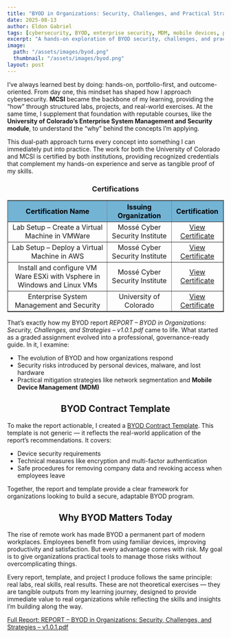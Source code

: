 ```yaml
---
title: "BYOD in Organizations: Security, Challenges, and Practical Strategies"
date: 2025-08-13
author: Eldon Gabriel
tags: [cybersecurity, BYOD, enterprise security, MDM, mobile devices, portfolio]
excerpt: "A hands-on exploration of BYOD security, challenges, and practical strategies for organizations, combining MCSI labs with University of Colorado coursework."
image:
  path: "/assets/images/byod.png"
  thumbnail: "/assets/images/byod.png"
layout: post
---
```


I’ve always learned best by doing: hands-on, portfolio-first, and outcome-oriented. From day one, this mindset has shaped how I approach cybersecurity. **MCSI** became the backbone of my learning, providing the “how” through structured labs, projects, and real-world exercises. At the same time, I supplement that foundation with reputable courses, like the **University of Colorado’s Enterprise System Management and Security module**, to understand the “why” behind the concepts I’m applying.

This dual-path approach turns every concept into something I can immediately put into practice. The work for both the University of Colorado and MCSI is certified by both institutions, providing recognized credentials that complement my hands-on experience and serve as tangible proof of my skills.

<center><h3>Certifications</h3></center>

<table align="center" border="1" cellspacing="0" cellpadding="5">
  <thead>
    <tr style="background-color: #73b4d5; color: #000000; text-align: center;">
      <th style="text-align: center;">Certification Name</th>
      <th style="text-align: center;">Issuing Organization</th>
      <th style="text-align: center;">Certification</th>
    </tr>
  </thead>
  <tbody>
    <tr>
      <td style="text-align: center;">Lab Setup – Create a Virtual Machine in VMWare</td>
      <td style="text-align: center;">Mossé Cyber Security Institute	</td>
      <td style="text-align: center;"><a href="https://students.mosse-institute.com/exercise/genestDYUfk4OGr6MZPY" target="_blank">View Certificate</a></td>
    </tr>
    <tr>
      <td style="text-align: center;">Lab Setup – Deploy a Virtual Machine in AWS</td>
      <td style="text-align: center;">Mossé Cyber Security Institute	</td>
      <td style="text-align: center;"><a href="https://students.mosse-institute.com/exercise/QUS85HIZ7RdmQhWccq36" target="_blank">View Certificate</a></td>
    </tr>
    <tr>
      <td style="text-align: center;">Install and configure VM Ware ESXi with Vsphere in Windows and Linux VMs</td>
      <td style="text-align: center;">Mossé Cyber Security Institute</td>
      <td style="text-align: center;"><a href="https://students.mosse-institute.com/exercise/rbizQ2e1DXS2hMeDMt5d" target="_blank">View Certificate</a></td>
    </tr>
    <tr>
      <td style="text-align: center;">Enterprise System Management and Security</td>
      <td style="text-align: center;">University of Colorado</td>
      <td style="text-align: center;"><a href="https://coursera.org/share/32f8cfe37c8813eb67e1f14228ac7138" target="_blank">View Certificate</a></td>
     </tr>
  </tbody>
</table>

That’s exactly how my BYOD report _REPORT – BYOD in Organizations: Security, Challenges, and Strategies – v1.0.1.pdf_ came to life. What started as a graded assignment evolved into a professional, governance-ready guide. In it, I examine:

- The evolution of BYOD and how organizations respond  
- Security risks introduced by personal devices, malware, and lost hardware  
- Practical mitigation strategies like network segmentation and **Mobile Device Management (MDM)**  

<center><h2>BYOD Contract Template</h2></center>

To make the report actionable, I created a <a href="https://docs.google.com/document/d/1nYALR4K3hXEIv_doF4ODDgC_aZewcpPsmPsQF4vj9w8/edit?usp=sharing" target="_blank">BYOD Contract Template</a>. 
This template is not generic — it reflects the real-world application of the report’s recommendations. It covers:

- Device security requirements  
- Technical measures like encryption and multi-factor authentication  
- Safe procedures for removing company data and revoking access when employees leave  

Together, the report and template provide a clear framework for organizations looking to build a secure, adaptable BYOD program.

<center><h2>Why BYOD Matters Today</h2></center>

The rise of remote work has made BYOD a permanent part of modern workplaces. Employees benefit from using familiar devices, improving productivity and satisfaction. But every advantage comes with risk. My goal is to give organizations practical tools to manage those risks without overcomplicating things.

Every report, template, and project I produce follows the same principle: real labs, real skills, real results. These are not theoretical exercises — they are tangible outputs from my learning journey, designed to provide immediate value to real organizations while reflecting the skills and insights I’m building along the way.

<p>
  <a href="https://github.com/EldonGabriel/eldongabriel.github.io/blob/main/assets/reports/REPORT%20%E2%80%93%20BYOD%20in%20Organizations_%20Security%2C%20Challenges%2C%20and%20Strategies%20%E2%80%93%20v1.0.1.pdf" target="_blank">
Full Report: REPORT – BYOD in Organizations: Security, Challenges, and Strategies – v1.0.1.pdf
  </a>
</p>

